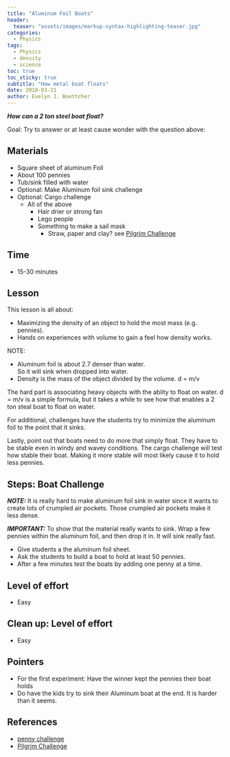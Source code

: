 ```yaml
---
title: "Aluminum Foil Boats"
header:
  teaser: "assets/images/markup-syntax-highlighting-teaser.jpg"
categories:
  - Physics
tags:
  - Physics
  - density 
  - science 
toc: true
toc_sticky: true
subtitle: "How metal boat floats"
date: 2018-03-21 
author: Evelyn J. Boettcher
---
```


***How can a 2 ton steel boat float?***

Goal: Try to answer or at least cause wonder with the question above:


## Materials

* Square sheet of aluminum Foil
* About 100 pennies
* Tub/sink filled with water
* Optional: Make Aluminum foil sink challenge
* Optional: Cargo challenge
  * All of the above
	* Hair drier or strong fan
	* Lego people
	* Something to make a sail mask
	   * Straw, paper and clay? see [Pilgrim Challenge](https://jdaniel4smom.com/2017/11/build-pilgrims-boat-stem-challenge.html)


## Time
* 15-30 minutes

## Lesson

This lesson is all about:
* Maximizing the density of an object to hold the most mass (e.g. pennies).  
* Hands on experiences with volume to gain a feel how density works.

NOTE:
* Aluminum foil is about 2.7 denser than water.  
    So it will sink when dropped into water.  
* Density is the mass of the object divided by the volume.
    d = m/v

The hard part is associating heavy objects with the ablity to float on water.  d = m/v is a simple formula, but it takes a while to see how that enables a 2 ton steal boat to float on water.  

For additional, challenges have the students try to minimize the aluminum foil to the point that it sinks.  

Lastly, point out that boats need to do more that simply float.  They have to be stable even in  windy and wavey conditions.  The cargo challenge will test how stable their boat.  Making it more stable will most likely cause it to hold less pennies.


## Steps: Boat Challenge

***NOTE:*** It is really hard to make aluminum foil sink in water since it wants to create lots of crumpled air pockets.  Those crumpled air pockets make it less dense.

***IMPORTANT:***
To show that the material really wants to sink.  Wrap a few pennies within the aluminum foil, and then drop it in.  It will sink really fast.  

* Give students a the aluminum foil sheet.
* Ask the students to build a boat to hold at least 50 pennies.
* After a few minutes test the boats by adding one penny at a time.


## Level of effort
* Easy

## Clean up: Level of effort
* Easy

## Pointers
* For the first experiment: Have the winner kept the pennies their boat holds
* Do have the kids try to sink their Aluminum boat at the end.  It is harder than it seems.

## References
* [penny challenge](https://jdaniel4smom.com/2017/03/tin-foil-boat-ideas-stem-penny-challenge.html)
* [Pilgrim Challenge](https://jdaniel4smom.com/2017/11/build-pilgrims-boat-stem-challenge.html)
